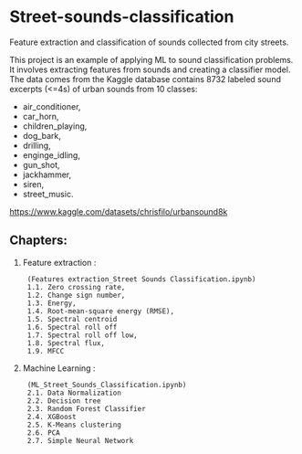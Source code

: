 # Street-sounds-classification
Feature extraction and classification of sounds collected from city streets.

This project is an example of applying ML to sound classification problems. It involves extracting features from sounds and creating a classifier model. The data comes from the Kaggle database contains 8732 labeled sound excerpts (<=4s) of urban sounds from 10 classes: 
- air_conditioner, 
- car_horn, 
- children_playing, 
- dog_bark,
- drilling,
- enginge_idling, 
- gun_shot, 
- jackhammer, 
- siren,
- street_music.

https://www.kaggle.com/datasets/chrisfilo/urbansound8k

## Chapters:

1. Feature extraction : 

        (Features extraction_Street Sounds Classification.ipynb)
        1.1. Zero crossing rate,
        1.2. Change sign number,
        1.3. Energy,
        1.4. Root-mean-square energy (RMSE),
        1.5. Spectral centroid
        1.6. Spectral roll off
        1.7. Spectral roll off low,
        1.8. Spectral flux,
        1.9. MFCC

2. Machine Learning :

        (ML_Street_Sounds_Classification.ipynb)
        2.1. Data Normalization
        2.2. Decision tree
        2.3. Random Forest Classifier
        2.4. XGBoost
        2.5. K-Means clustering
        2.6. PCA
        2.7. Simple Neural Network
